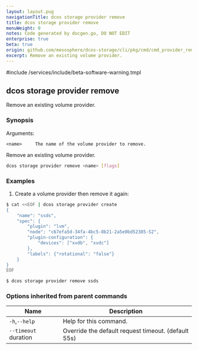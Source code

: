 ```yaml
---
layout: layout.pug
navigationTitle: dcos storage provider remove
title: dcos storage provider remove
menuWeight: 0
notes: Code generated by docgen.go, DO NOT EDIT
enterprise: true
beta: true
origin: github.com/mesosphere/dcos-storage/cli/pkg/cmd/cmd_provider_remove.go
excerpt: Remove an existing volume provider.
---
```

#include /services/include/beta-software-warning.tmpl

## dcos storage provider remove

Remove an existing volume provider.

### Synopsis

Arguments:

    <name>     The name of the volume provider to remove.

Remove an existing volume provider.

```bash
dcos storage provider remove <name> [flags]
```

### Examples

1. Create a volume provider then remove it again:

```bash
$ cat <<EOF | dcos storage provider create
{
    "name": "ssds",
    "spec": {
        "plugin": "lvm",
        "node": "c67efa5d-34fa-4bc5-8b21-2a5e0bd52385-S2",
        "plugin-configuration": {
            "devices": ["xvdb", "xvdc"]
        },
        "labels": {"rotational": "false"}
    }
}
EOF

$ dcos storage provider remove ssds
```

### Options inherited from parent commands

Name | Description
--- | ---
`-h`,`--help` | Help for this command.
`--timeout` duration | Override the default request timeout. (default 55s)

